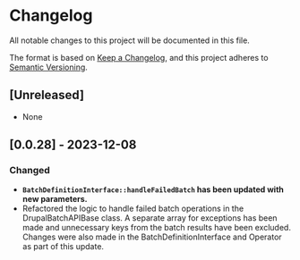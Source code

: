# Changelog

All notable changes to this project will be documented in this file.

The format is based on [Keep a Changelog](https://keepachangelog.com/en/1.0.0/),
and this project adheres to [Semantic Versioning](https://semver.org/spec/v2.0.0.html).

## [Unreleased]

- None

## [0.0.28] - 2023-12-08

### Changed

- **`BatchDefinitionInterface::handleFailedBatch` has been updated with new parameters.**
- Refactored the logic to handle failed batch operations in the DrupalBatchAPIBase class. A separate array for exceptions has been made and unnecessary keys from the batch results have been excluded. Changes were also made in the BatchDefinitionInterface and Operator as part of this update.

  
